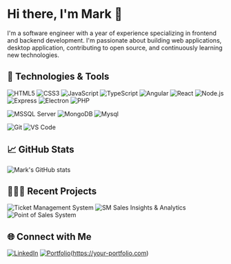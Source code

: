 # Hi there, I'm Mark 👋

I'm a software engineer with a year of experience specializing in frontend and backend development. I'm passionate about building web applications, desktop application, contributing to open source, and continuously learning new technologies.

## 🔧 Technologies & Tools
![HTML5](https://img.shields.io/badge/-HTML5-E34F26?style=flat&logo=html5&logoColor=white)
![CSS3](https://img.shields.io/badge/-CSS3-1572B6?style=flat&logo=css3&logoColor=white)
![JavaScript](https://img.shields.io/badge/-JavaScript-F7DF1E?style=flat&logo=javascript&logoColor=black)
![TypeScript](https://img.shields.io/badge/-TypeScript-1572B6?style=flat&logo=typescript&logoColor=white)
![Angular](https://img.shields.io/badge/-Angular-CC2927?style=flat&logo=angular&logoColor=white)
![React](https://img.shields.io/badge/-React-61DAFB?style=flat&logo=react&logoColor=black)
![Node.js](https://img.shields.io/badge/-Node.js-339933?style=flat&logo=node.js&logoColor=white)
![Express](https://img.shields.io/badge/-Express-000000?style=flat&logo=express&logoColor=white)
![Electron](https://img.shields.io/badge/-Electron-47848F?style=flat&logo=electron&logoColor=white)
![PHP](https://img.shields.io/badge/-PHP-777BB4?style=flat&logo=php&logoColor=white)

![MSSQL Server](https://img.shields.io/badge/-MSSQL-CC2927?style=flat&logo=microsoft-sql-server&logoColor=white)
![MongoDB](https://img.shields.io/badge/-MongoDB-47A248?style=flat&logo=mongodb&logoColor=white)
![Mysql](https://img.shields.io/badge/-Mysql-1572B6?style=flat&logo=mysql&logoColor=white)

![Git](https://img.shields.io/badge/-Git-F05032?style=flat&logo=git&logoColor=white)
![VS Code](https://img.shields.io/badge/-VS%20Code-007ACC?style=flat&logo=visual-studio-code&logoColor=white)

## 📈 GitHub Stats
![Mark's GitHub stats](https://github-readme-stats.vercel.app/api?username=ryanmarkdinglasa&show_icons=true&theme=default)

## 🧑🏽‍💻 Recent Projects
![Ticket Management System](https://img.shields.io/badge/-Ticket_Management_System-0078D4?style=flat&logo=tickets&logoColor=white)
![SM Sales Insights & Analytics](https://img.shields.io/badge/-Sales_Insights_&_Analytics-FFA500?style=flat&logo=bar-chart&logoColor=white)
![Point of Sales System](https://img.shields.io/badge/-POS-Point-of-Sales-System-CC2927?style=flat&logo=bar-chart&logoColor=white)

## 🌐 Connect with Me
[![LinkedIn](https://img.shields.io/badge/-LinkedIn-0077B5?style=flat&logo=linkedin&logoColor=white)](https://www.linkedin.com/in/ryan-mark-d-manos-752894271/)
[![Portfolio](https://img.shields.io/badge/Portfolio-In_Progress-339933)](https://your-portfolio.com)(https://your-portfolio.com)
